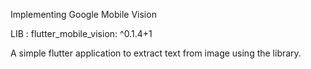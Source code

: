 Implementing Google Mobile Vision

LIB : flutter_mobile_vision: ^0.1.4+1

A simple flutter application to extract text from image using the library.
